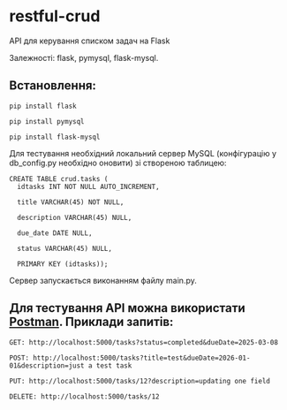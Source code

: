 # restful-crud
API для керування списком задач на Flask

Залежності: flask, pymysql, flask-mysql. 

## Встановлення: 

```
pip install flask

pip install pymysql

pip install flask-mysql
```

Для тестування необхідний локальний сервер MySQL (конфігурацію у db_config.py необхідно оновити) зі створеною таблицею:

```
CREATE TABLE crud.tasks (
  idtasks INT NOT NULL AUTO_INCREMENT,

  title VARCHAR(45) NOT NULL,
  
  description VARCHAR(45) NULL,
  
  due_date DATE NULL,
  
  status VARCHAR(45) NULL,
  
  PRIMARY KEY (idtasks));
```

Сервер запускається виконанням файлу main.py. 

## Для тестування API можна використати [Postman](https://www.postman.com). Приклади запитів:

```
GET: http://localhost:5000/tasks?status=completed&dueDate=2025-03-08

POST: http://localhost:5000/tasks?title=test&dueDate=2026-01-01&description=just a test task

PUT: http://localhost:5000/tasks/12?description=updating one field

DELETE: http://localhost:5000/tasks/12
```
